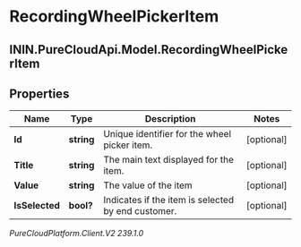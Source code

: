 # RecordingWheelPickerItem

## ININ.PureCloudApi.Model.RecordingWheelPickerItem

## Properties

|Name | Type | Description | Notes|
|------------ | ------------- | ------------- | -------------|
| **Id** | **string** | Unique identifier for the wheel picker item. | [optional] |
| **Title** | **string** | The main text displayed for the item. | [optional] |
| **Value** | **string** | The value of the item | [optional] |
| **IsSelected** | **bool?** | Indicates if the item is selected by end customer. | [optional] |



_PureCloudPlatform.Client.V2 239.1.0_
